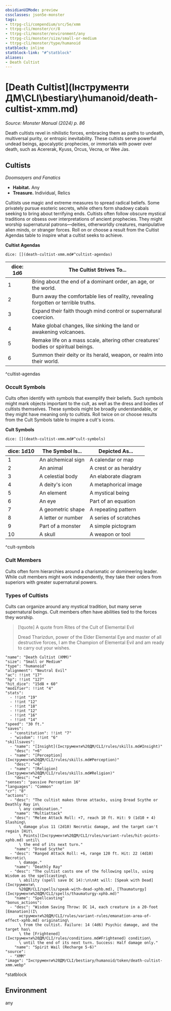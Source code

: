 ```yaml
---
obsidianUIMode: preview
cssclasses: json5e-monster
tags:
- ttrpg-cli/compendium/src/5e/xmm
- ttrpg-cli/monster/cr/8
- ttrpg-cli/monster/environment/any
- ttrpg-cli/monster/size/small-or-medium
- ttrpg-cli/monster/type/humanoid
statblock: inline
statblock-link: "#^statblock"
aliases:
- Death Cultist
---
```

# [Death Cultist](Інструменти ДМ\CLI\bestiary\humanoid/death-cultist-xmm.md)
*Source: Monster Manual (2024) p. 86*  

Death cultists revel in nihilistic forces, embracing them as paths to undeath, multiversal purity, or entropic inevitability. These cultists serve powerful undead beings, apocalyptic prophecies, or immortals with power over death, such as Acererak, Kyuss, Orcus, Vecna, or Wee Jas.

## Cultists

*Doomsayers and Fanatics*

- **Habitat.** Any  
- **Treasure.** Individual, Relics  

Cultists use magic and extreme measures to spread radical beliefs. Some privately pursue esoteric secrets, while others form shadowy cabals seeking to bring about terrifying ends. Cultists often follow obscure mystical traditions or obsess over interpretations of ancient prophecies. They might worship supernatural patrons—deities, otherworldly creatures, manipulative alien minds, or stranger forces. Roll on or choose a result from the Cultist Agendas table to inspire what a cultist seeks to achieve.

**Cultist Agendas**

`dice: [](death-cultist-xmm.md#^cultist-agendas)`

| dice: 1d6 | The Cultist Strives To... |
|-----------|---------------------------|
| 1 | Bring about the end of a dominant order, an age, or the world. |
| 2 | Burn away the comfortable lies of reality, revealing forgotten or terrible truths. |
| 3 | Expand their faith though mind control or supernatural coercion. |
| 4 | Make global changes, like sinking the land or awakening volcanoes. |
| 5 | Remake life on a mass scale, altering other creatures' bodies or spiritual beings. |
| 6 | Summon their deity or its herald, weapon, or realm into their world. |
^cultist-agendas

### Occult Symbols

Cults often identify with symbols that exemplify their beliefs. Such symbols might mark objects important to the cult, as well as the dress and bodies of cultists themselves. These symbols might be broadly understandable, or they might have meaning only to cultists. Roll twice on or choose results from the Cult Symbols table to inspire a cult's icons.

**Cult Symbols**

`dice: [](death-cultist-xmm.md#^cult-symbols)`

| dice: 1d10 | The Symbol Is... | Depicted As... |
|------------|------------------|----------------|
| 1 | An alchemical sign | A calendar or map |
| 2 | An animal | A crest or as heraldry |
| 3 | A celestial body | An elaborate diagram |
| 4 | A deity's icon | A metaphorical image |
| 5 | An element | A mystical being |
| 6 | An eye | Part of an equation |
| 7 | A geometric shape | A repeating pattern |
| 8 | A letter or number | A series of scratches |
| 9 | Part of a monster | A simple pictogram |
| 10 | A skull | A weapon or tool |
^cult-symbols

### Cult Members

Cults often form hierarchies around a charismatic or domineering leader. While cult members might work independently, they take their orders from superiors with greater supernatural powers. 

### Types of Cultists

Cults can organize around any mystical tradition, but many serve supernatural beings. Cult members often have abilities tied to the forces they worship.

> [!quote] A quote from Rites of the Cult of Elemental Evil  
> 
> Dread Tharizdun, power of the Elder Elemental Eye and master of all destructive forces, I am the Champion of Elemental Evil and am ready to carry out your wishes.


```statblock
"name": "Death Cultist (XMM)"
"size": "Small or Medium"
"type": "humanoid"
"alignment": "Neutral Evil"
"ac": !!int "17"
"hp": !!int "127"
"hit_dice": "15d8 + 60"
"modifier": !!int "4"
"stats":
  - !!int "19"
  - !!int "12"
  - !!int "18"
  - !!int "12"
  - !!int "16"
  - !!int "14"
"speed": "30 ft."
"saves":
  - "constitution": !!int "7"
  - "wisdom": !!int "6"
"skillsaves":
  - "name": "[Insight](Інструменти%20ДМ/CLI/rules/skills.md#Insight)"
    "desc": "+6"
  - "name": "[Perception](Інструменти%20ДМ/CLI/rules/skills.md#Perception)"
    "desc": "+6"
  - "name": "[Religion](Інструменти%20ДМ/CLI/rules/skills.md#Religion)"
    "desc": "+4"
"senses": "passive Perception 16"
"languages": "Common"
"cr": "8"
"actions":
  - "desc": "The cultist makes three attacks, using Dread Scythe or Deathly Ray in\
      \ any combination."
    "name": "Multiattack"
  - "desc": "Melee Attack Roll: +7, reach 10 ft. Hit: 9 (1d10 + 4) Slashing\
      \ damage plus 11 (2d10) Necrotic damage, and the target can't regain [Hit\
      \ Points](Інструменти%20ДМ/CLI/rules/variant-rules/hit-points-xphb.md) until\
      \ the end of its next turn."
    "name": "Dread Scythe"
  - "desc": "Ranged Attack Roll: +6, range 120 ft. Hit: 22 (4d10) Necrotic\
      \ damage."
    "name": "Deathly Ray"
  - "desc": "The cultist casts one of the following spells, using Wisdom as the spellcasting\
      \ ability (spell save DC 14):\n\nAt will: [Speak with Dead](Інструменти\
      %20ДМ/CLI/spells/speak-with-dead-xphb.md), [Thaumaturgy](Інструменти%20ДМ/CLI/spells/thaumaturgy-xphb.md)"
    "name": "Spellcasting"
"bonus_actions":
  - "desc": "Wisdom Saving Throw: DC 14, each creature in a 20-foot [Emanation](І\
      нструменти%20ДМ/CLI/rules/variant-rules/emanation-area-of-effect-xphb.md) originating\
      \ from the cultist. Failure: 14 (4d6) Psychic damage, and the target has\
      \ the [Frightened](Інструменти%20ДМ/CLI/rules/conditions.md#Frightened) condition\
      \ until the end of its next turn. Success: Half damage only."
    "name": "Spirit Wail (Recharge 5-6)"
"source":
  - "XMM"
"image": "Інструменти%20ДМ/CLI/bestiary/humanoid/token/death-cultist-xmm.webp"
```
^statblock

## Environment

any